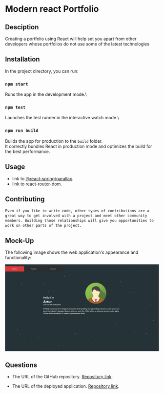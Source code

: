 # Modern react Portfolio

## Desciption

Creating a portfolio using React will help set you apart from other developers whose portfolios do not use some of the latest technologies

## Installation

In the project directory, you can run:

### `npm start`

Runs the app in the development mode.\

### `npm test`

Launches the test runner in the interactive watch mode.\

### `npm run build`

Builds the app for production to the `build` folder.\
It correctly bundles React in production mode and optimizes the build for the best performance.

## Usage

* link to [@react-spring/parallax](https://www.react-spring.dev/docs/components/parallax).
* link to [react-router-dom](https://reactrouter.com/en/main).


## Contributing
    Even if you like to write code, other types of contributions are a great way to get involved with a project and meet other community members. Building those relationships will give you opportunities to work on other parts of the project.

## Mock-Up

The following image shows the web application's appearance and functionality:

![The weather app includes a search option, a list of cities, and a five-day forecast and current weather conditions for London.](./public/Screenshot_1.png)

## Questions
    
* The URL of the GitHub repository. [Repository link](https://github.com/vaselisk999/modern_react_portfolio).

* The URL of the deployed application. [Repository link](https://vaselisk999.github.io/modern_react_portfolio/).